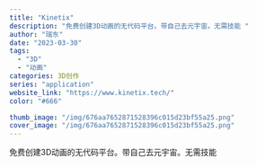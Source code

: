 ```yaml
---
title: "Kinetix"
description: "免费创建3D动画的无代码平台。带自己去元宇宙。无需技能 "
author: "瑞东"
date: "2023-03-30"
tags:
  - "3D"
  - "动画"
categories: 3D创作
series: "application"
website_link: "https://www.kinetix.tech/"
color: "#666"

thumb_image: "/img/676aa7652871528396c015d23bf55a25.png"
cover_image: "/img/676aa7652871528396c015d23bf55a25.png"
---
```


免费创建3D动画的无代码平台。带自己去元宇宙。无需技能 